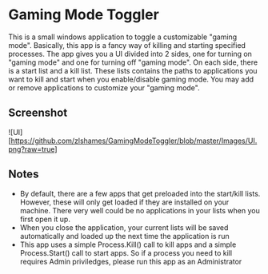 # Gaming Mode Toggler

This is a small windows application to toggle a customizable "gaming mode". Basically, this app is a fancy way of killing and starting specified processes. The app gives you a UI divided into 2 sides, one for turning on "gaming mode" and one for turning off "gaming mode". On each side, there is a start list and a kill list. These lists contains the paths to applications you want to kill and start when you enable/disable gaming mode. You may add or remove applications to customize your "gaming mode".

## Screenshot

![UI][https://github.com/zlshames/GamingModeToggler/blob/master/Images/UI.png?raw=true]

## Notes

- By default, there are a few apps that get preloaded into the start/kill lists. However, these will only get loaded if they are installed on your machine. There very well could be no applications in your lists when you first open it up.
- When you close the application, your current lists will be saved automatically and loaded up the next time the application is run
- This app uses a simple Process.Kill() call to kill apps and a simple Process.Start() call to start apps. So if a process you need to kill requires Admin priviledges, please run this app as an Administrator
